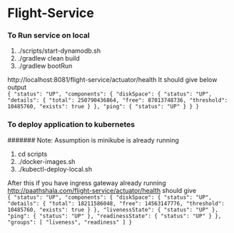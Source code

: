 # Flight-Service
### To Run service on local
1. ./scripts/start-dynamodb.sh 
2. ./gradlew clean build
3. ./gradlew bootRun 

http://localhost:8081/flight-service/actuator/health
It should give below output \
`{
     "status": "UP",
     "components": {
         "diskSpace": {
             "status": "UP",
             "details": {
                 "total": 250790436864,
                 "free": 87013748736,
                 "threshold": 10485760,
                 "exists": true
             }
         },
         "ping": {
             "status": "UP"
         }
     }
 }`

### To deploy application to kubernetes
####### Note: Assumption is minikube is already running
1. cd scripts
2. ./docker-images.sh
3. ./kubectl-deploy-local.sh

After this if you have ingress gateway already running
http://paathshala.com/flight-service/actuator/health
should give \
`{
    "status": "UP",
    "components": {
        "diskSpace": {
            "status": "UP",
            "details": {
                "total": 18211586048,
                "free": 14563147776,
                "threshold": 10485760,
                "exists": true
            }
        },
        "livenessState": {
            "status": "UP"
        },
        "ping": {
            "status": "UP"
        },
        "readinessState": {
            "status": "UP"
        }
    },
    "groups": [
        "liveness",
        "readiness"
    ]
}`